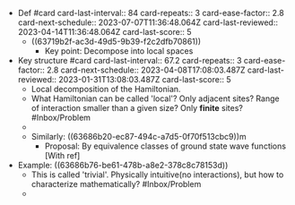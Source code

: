 - Def #card
  card-last-interval:: 84
  card-repeats:: 3
  card-ease-factor:: 2.8
  card-next-schedule:: 2023-07-07T11:36:48.064Z
  card-last-reviewed:: 2023-04-14T11:36:48.064Z
  card-last-score:: 5
	- ((63719b2f-ac3d-49d5-9b39-f2c2dfb70861))
		- Key point: Decompose into local spaces
- Key structure #card
  card-last-interval:: 67.2
  card-repeats:: 3
  card-ease-factor:: 2.8
  card-next-schedule:: 2023-04-08T17:08:03.487Z
  card-last-reviewed:: 2023-01-31T13:08:03.487Z
  card-last-score:: 5
	- Local decomposition of the Hamiltonian.
	- What Hamiltonian can be called 'local'? Only adjacent sites? Range of interaction smaller than a given size? Only **finite** sites? #Inbox/Problem
	-
	- Similarly: ((63686b20-ec87-494c-a7d5-0f70f513cbc9))m
		- Proposal: By equivalence classes of ground state wave functions [With ref]
- Example: ((63686b76-be61-478b-a8e2-378c8c78153d))
	- This is called 'trivial'. Physically intuitive(no interactions), but how to characterize mathematically? #Inbox/Problem
	-